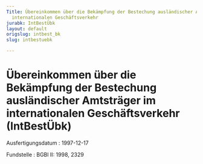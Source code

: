 ```yaml
---
Title: Übereinkommen über die Bekämpfung der Bestechung ausländischer Amtsträger im
  internationalen Geschäftsverkehr
jurabk: IntBestÜbk
layout: default
origslug: intbest_bk
slug: intbestuebk

---
```


# Übereinkommen über die Bekämpfung der Bestechung ausländischer Amtsträger im internationalen Geschäftsverkehr (IntBestÜbk)

Ausfertigungsdatum
:   1997-12-17

Fundstelle
:   BGBl II: 1998, 2329

